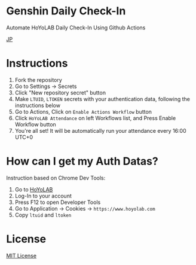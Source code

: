 # Genshin Daily Check-In

Automate HoYoLAB Daily Check-In Using Github Actions

[JP](README.ja.md)

# Instructions

1. Fork the repository
2. Go to Settings -> Secrets
3. Click "New repository secret" button
4. Make `LTUID`, `LTOKEN` secrets with your authentication data, following the instructions below
5. Go to Actions, Click on `Enable Actions Workflow` button
6. Click `HoYoLAB Attendance` on left Workflows list, and Press Enable Workflow button
7. You're all set! It will be automatically run your attendance every 16:00 UTC+0

# How can I get my Auth Datas?

Instruction based on Chrome Dev Tools:

1. Go to [HoYoLAB](http://hoyolab.com)
2. Log-In to your account
3. Press F12 to open Developer Tools
4. Go to Application -> Cookies -> `https://www.hoyolab.com`
5. Copy `ltuid` and `ltoken`

# License

[MIT License](LICENSE)
